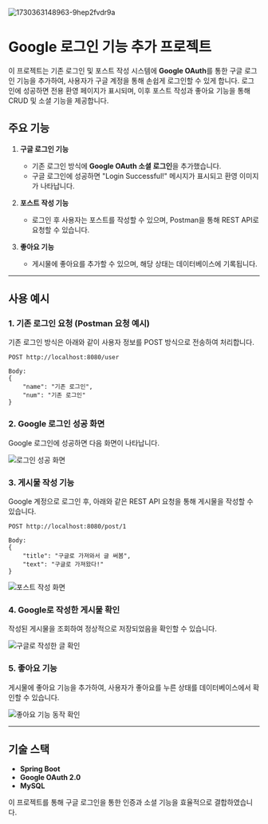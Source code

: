 ![1730363148963-9hep2fvdr9a](https://github.com/user-attachments/assets/8eab367f-a9da-462a-b1ad-c80a8b444a69)

# Google 로그인 기능 추가 프로젝트

이 프로젝트는 기존 로그인 및 포스트 작성 시스템에 **Google OAuth**를 통한 구글 로그인 기능을 추가하여, 사용자가 구글 계정을 통해 손쉽게 로그인할 수 있게 합니다. 로그인에 성공하면 전용 환영 페이지가 표시되며, 이후 포스트 작성과 좋아요 기능을 통해 CRUD 및 소셜 기능을 제공합니다.

## 주요 기능

1. **구글 로그인 기능**
   - 기존 로그인 방식에 **Google OAuth 소셜 로그인**을 추가했습니다.
   - 구글 로그인에 성공하면 "Login Successful!" 메시지가 표시되고 환영 이미지가 나타납니다.

2. **포스트 작성 기능**
   - 로그인 후 사용자는 포스트를 작성할 수 있으며, Postman을 통해 REST API로 요청할 수 있습니다.

3. **좋아요 기능**
   - 게시물에 좋아요를 추가할 수 있으며, 해당 상태는 데이터베이스에 기록됩니다.

---

## 사용 예시

### 1. 기존 로그인 요청 (Postman 요청 예시)
기존 로그인 방식은 아래와 같이 사용자 정보를 POST 방식으로 전송하여 처리합니다.

    POST http://localhost:8080/user

    Body:
    {
        "name": "기존 로그인",
        "num": "기존 로그인"
    }

### 2. Google 로그인 성공 화면
Google 로그인에 성공하면 다음 화면이 나타납니다.

![로그인 성공 화면](https://github.com/user-attachments/assets/120c27b2-c291-4710-b670-dfe3fd333757)

### 3. 게시물 작성 기능
Google 계정으로 로그인 후, 아래와 같은 REST API 요청을 통해 게시물을 작성할 수 있습니다.

    POST http://localhost:8080/post/1
    
    Body:
    {
        "title": "구글로 가져와서 글 써봄",
        "text": "구글로 가져왔다!"
    }

![포스트 작성 화면](https://github.com/user-attachments/assets/c347a3e1-83b4-4130-9f56-f98991e99bd7)

### 4. Google로 작성한 게시물 확인
작성된 게시물을 조회하여 정상적으로 저장되었음을 확인할 수 있습니다.

![구글로 작성한 글 확인](https://github.com/user-attachments/assets/6d01f044-1066-4486-8640-975b54a85060)

### 5. 좋아요 기능
게시물에 좋아요 기능을 추가하여, 사용자가 좋아요를 누른 상태를 데이터베이스에서 확인할 수 있습니다.

![좋아요 기능 동작 확인](https://github.com/user-attachments/assets/30b47784-8a1f-47d0-9258-72037429e449)

---

## 기술 스택
- **Spring Boot**
- **Google OAuth 2.0**
- **MySQL**

이 프로젝트를 통해 구글 로그인을 통한 인증과 소셜 기능을 효율적으로 결합하였습니다.
